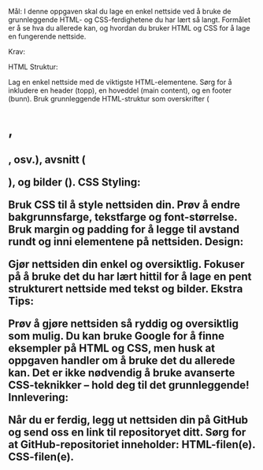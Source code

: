 Mål:
I denne oppgaven skal du lage en enkel nettside ved å bruke de grunnleggende HTML- og CSS-ferdighetene du har lært så langt. Formålet er å se hva du allerede kan, og hvordan du bruker HTML og CSS for å lage en fungerende nettside.

Krav:

HTML Struktur:

Lag en enkel nettside med de viktigste HTML-elementene. Sørg for å inkludere en header (topp), en hoveddel (main content), og en footer (bunn).
Bruk grunnleggende HTML-struktur som overskrifter (<h1>, <h2>, osv.), avsnitt (<p>), og bilder (<img>).
CSS Styling:

Bruk CSS til å style nettsiden din.
Prøv å endre bakgrunnsfarge, tekstfarge og font-størrelse.
Bruk margin og padding for å legge til avstand rundt og inni elementene på nettsiden.
Design:

Gjør nettsiden din enkel og oversiktlig.
Fokuser på å bruke det du har lært hittil for å lage en pent strukturert nettside med tekst og bilder.
Ekstra Tips:

Prøv å gjøre nettsiden så ryddig og oversiktlig som mulig.
Du kan bruke Google for å finne eksempler på HTML og CSS, men husk at oppgaven handler om å bruke det du allerede kan.
Det er ikke nødvendig å bruke avanserte CSS-teknikker – hold deg til det grunnleggende!
Innlevering:

Når du er ferdig, legg ut nettsiden din på GitHub og send oss en link til repositoryet ditt.
Sørg for at GitHub-repositoriet inneholder:
HTML-filen(e).
CSS-filen(e).
